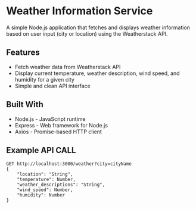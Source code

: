# Weather Information Service

A simple Node.js application that fetches and displays weather information based on user input (city or location) using the Weatherstack API.

## Features

- Fetch weather data from Weatherstack API
- Display current temperature, weather description, wind speed, and humidity for a given city
- Simple and clean API interface

## Built With
- Node.js - JavaScript runtime
- Express - Web framework for Node.js
- Axios - Promise-based HTTP client


## Example API CALL
```
GET http://localhost:3000/weather?city=cityName
{
    "location": "String",
    "temperature": Number,
    "weather_descriptions": "String",
    "wind_speed": Number,
    "humidity": Number
}
```

